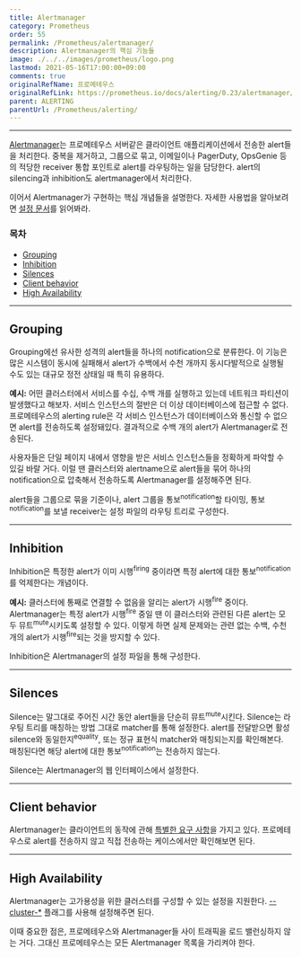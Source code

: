 ```yaml
---
title: Alertmanager
category: Prometheus
order: 55
permalink: /Prometheus/alertmanager/
description: Alertmanager의 핵심 기능들
image: ./../../images/prometheus/logo.png
lastmod: 2021-05-16T17:00:00+09:00
comments: true
originalRefName: 프로메테우스
originalRefLink: https://prometheus.io/docs/alerting/0.23/alertmanager/
parent: ALERTING
parentUrl: /Prometheus/alerting/
---
```


---

[Alertmanager](https://github.com/prometheus/alertmanager)는 프로메테우스 서버같은 클라이언트 애플리케이션에서 전송한 alert들을 처리한다. 중복을 제거하고, 그룹으로 묶고, 이메일이나 PagerDuty, OpsGenie 등의 적당한 receiver 통합 포인트로 alert를 라우팅하는 일을 담당한다. alert의 silencing과 inhibition도 alertmanager에서 처리한다.

이어서 Alertmanager가 구현하는 핵심 개념들을 설명한다. 자세한 사용법을 알아보려면 [설정 문서](../alerting.configuration)를 읽어봐라.

### 목차

- [Grouping](#grouping)
- [Inhibition](#inhibition)
- [Silences](#silences)
- [Client behavior](#client-behavior)
- [High Availability](#high-availability)

---

## Grouping

Grouping에선 유사한 성격의 alert들을 하나의 notification으로 분류한다. 이 기능은 많은 시스템이 동시에 실패해서 alert가 수백에서 수천 개까지 동시다발적으로 실행될 수도 있는 대규모 정전 상태일 때 특히 유용하다.

**예시:** 어떤 클러스터에서 서비스를 수십, 수백 개를 실행하고 있는데 네트워크 파티션이 발생했다고 해보자. 서비스 인스턴스의 절반은 더 이상 데이터베이스에 접근할 수 없다. 프로메테우스의 alerting rule은 각 서비스 인스턴스가 데이터베이스와 통신할 수 없으면 alert를 전송하도록 설정돼있다. 결과적으로 수백 개의 alert가 Alertmanager로 전송된다.

사용자들은 단일 페이지 내에서 영향을 받은 서비스 인스턴스들을 정확하게 파악할 수 있길 바랄 거다. 이럴 땐 클러스터와 alertname으로 alert들을 묶어 하나의 notification으로 압축해서 전송하도록 Alertmanager를 설정해주면 된다.

alert들을 그룹으로 묶을 기준이나, alert 그룹을 통보<sup>notification</sup>할 타이밍, 통보<sup>notification</sup>를 보낼 receiver는 설정 파일의 라우팅 트리로 구성한다.

---

## Inhibition

Inhibition은 특정한 alert가 이미 시행<sup>firing</sup> 중이라면 특정 alert에 대한 통보<sup>notification</sup>를 억제한다는 개념이다.

**예시:** 클러스터에 통째로 연결할 수 없음을 알리는 alert가 시행<sup>fire</sup> 중이다. Alertmanager는 특정 alert가 시행<sup>fire</sup> 중일 땐 이 클러스터와 관련된 다른 alert는 모두 뮤트<sup>mute</sup>시키도록 설정할 수 있다. 이렇게 하면 실제 문제와는 관련 없는 수백, 수천 개의 alert가 시행<sup>fire</sup>되는 것을 방지할 수 있다.

Inhibition은 Alertmanager의 설정 파일을 통해 구성한다.

---

## Silences

Silence는 말그대로 주어진 시간 동안 alert들을 단순히 뮤트<sup>mute</sup>시킨다. Silence는 라우팅 트리를 매칭하는 방법 그대로 matcher를 통해 설정한다. alert를 전달받으면 활성 silence와 동일한지<sup>equality</sup>, 또는 정규 표현식 matcher와 매칭되는지를 확인해본다. 매칭된다면 해당 alert에 대한 통보<sup>notification</sup>는 전송하지 않는다.

Silence는 Alertmanager의 웹 인터페이스에서 설정한다.

---

## Client behavior

Alertmanager는 클라이언트의 동작에 관해 [특별한 요구 사항](../alerting.clients)을 가지고 있다. 프로메테우스로 alert를 전송하지 않고 직접 전송하는 케이스에서만 확인해보면 된다.

---

## High Availability

Alertmanager는 고가용성을 위한 클러스터를 구성할 수 있는 설정을 지원한다. [\-\-cluster-*](https://github.com/prometheus/alertmanager#high-availability) 플래그를 사용해 설정해주면 된다.

이때 중요한 점은, 프로메테우스와 Alertmanager들 사이 트래픽을 로드 밸런싱하지 않는 거다. 그대신 프로메테우스는 모든 Alertmanager 목록을 가리켜야 한다.